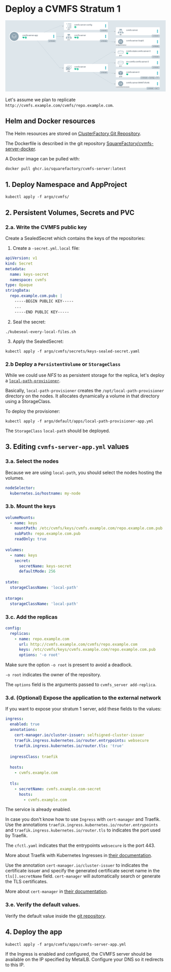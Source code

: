 # Deploy a CVMFS Stratum 1

![image-20220509180348675](04-deploy-cvmfs.assets/image-20220509180348675.png)

Let's assume we plan to replicate `http://cvmfs.example.com/cvmfs/repo.example.com`.

## Helm and Docker resources

The Helm resources are stored on [ClusterFactory Git Repository](https://github.com/SquareFactory/ClusterFactory-CE/tree/main/helm/cvmfs-server).

The Dockerfile is described in the git repository [SquareFactory/cvmfs-server-docker](https://github.com/SquareFactory/cvmfs-server-docker).

A Docker image can be pulled with:

```sh
docker pull ghcr.io/squarefactory/cvmfs-server:latest
```

## 1. Deploy Namespace and AppProject

```shell title="user@local:/ClusterFactory-CE"
kubectl apply -f argo/cvmfs/
```

## 2. Persistent Volumes, Secrets and PVC

### 2.a. Write the CVMFS public key

Create a SealedSecret which contains the keys of the repositories:

1. Create a `-secret.yml.local` file:

```yaml title="argo/cvmfs/secrets/keys-secret.yaml.local"
apiVersion: v1
kind: Secret
metadata:
  name: keys-secret
  namespace: cvmfs
type: Opaque
stringData:
  repo.example.com.pub: |
    -----BEGIN PUBLIC KEY-----
    ...
    -----END PUBLIC KEY-----
```

2. Seal the secret:

```shell title="user@local:/ClusterFactory-CE"
./kubeseal-every-local-files.sh
```

3. Apply the SealedSecret:

```shell title="user@local:/ClusterFactory-CE"
kubectl apply -f argo/cvmfs/secrets/keys-sealed-secret.yaml
```

### 2.b Deploy a `PersistentVolume` or `StorageClass`

While we could use _NFS_ to as persistent storage for the replica, let's deploy a [`local-path-provisioner`](https://github.com/rancher/local-path-provisioner).

Basically, `local-path-provisioner` creates the `/opt/local-path-provisioner` directory on the nodes. It allocates dynamically a volume in that directory using a StorageClass.

To deploy the provisioner:

```shell title="user@local:/ClusterFactory-CE"
kubectl apply -f argo/default/apps/local-path-provisioner-app.yml
```

The `StorageClass` `local-path` should be deployed.

## 3. Editing `cvmfs-server-app.yml` values

### 3.a. Select the nodes

Because we are using `local-path`, you should select the nodes hosting the volumes.

```yaml title="argo/cvmfs/apps/cvmfs-server-app.yml > spec > source > helm > values > nodeSelector"
nodeSelector:
  kubernetes.io/hostname: my-node
```

### 3.b. Mount the keys

```yaml title="argo/cvmfs/apps/cvmfs-server-app.yml > spec > source > helm > values > config"
volumeMounts:
  - name: keys
    mountPath: /etc/cvmfs/keys/cvmfs.example.com/repo.example.com.pub
    subPath: repo.example.com.pub
    readOnly: true

volumes:
  - name: keys
    secret:
      secretName: keys-secret
      defaultMode: 256

state:
  storageClassName: 'local-path'

storage:
  storageClassName: 'local-path'
```

### 3.c. Add the replicas

```yaml title="argo/cvmfs/apps/cvmfs-server-app.yml > spec > source > helm > values > config"
config:
  replicas:
    - name: repo.example.com
      url: http://cvmfs.example.com/cvmfs/repo.example.com
      keys: /etc/cvmfs/keys/cvmfs.example.com/repo.example.com.pub
      options: '-o root'
```

Make sure the option `-o root` is present to avoid a deadlock.

`-o root` indicates the owner of the repository.

The `options` field is the arguments passed to `cvmfs_server add-replica`.

### 3.d. (Optional) Expose the application to the external network

If you want to expose your stratum 1 server, add these fields to the values:

```yaml
ingress:
  enabled: true
  annotations:
    cert-manager.io/cluster-issuer: selfsigned-cluster-issuer
    traefik.ingress.kubernetes.io/router.entrypoints: websecure
    traefik.ingress.kubernetes.io/router.tls: 'true'

  ingressClass: traefik

  hosts:
    - cvmfs.example.com

  tls:
    - secretName: cvmfs.example.com-secret
      hosts:
        - cvmfs.example.com
```

The service is already enabled.

In case you don't know how to use `Ingress` with `cert-manager` and Traefik. Use the annotations `traefik.ingress.kubernetes.io/router.entrypoints` and `traefik.ingress.kubernetes.io/router.tls` to indicates the port used by Traefik.

The `cfctl.yaml` indicates that the entrypoints `websecure` is the port 443.

More about Traefik with Kubernetes Ingresses in [their documentation](https://doc.traefik.io/traefik/routing/providers/kubernetes-ingress/).

Use the annotation `cert-manager.io/cluster-issuer` to indicates the certificate issuer and specify the generated certificate secret name in the `tls[].secretName` field. `cert-manager` will automatically search or generate the TLS certificates.

More about `cert-manager` in [their documentation](https://cert-manager.io/docs/usage/ingress/).

### 3.e. Verify the default values.

Verify the default value inside the [git repository](https://github.com/SquareFactory/ClusterFactory-CE/blob/main/helm/cvmfs-server/values.yaml).

## 4. Deploy the app

```shell title="user@local:/ClusterFactory-CE"
kubectl apply -f argo/cvmfs/apps/cvmfs-server-app.yml
```

If the Ingress is enabled and configured, the CVMFS server should be available on the IP specified by MetalLB. Configure your DNS so it redirects to this IP.
